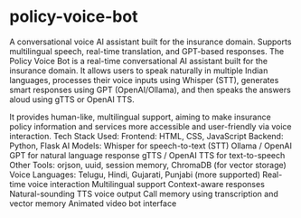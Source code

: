 # policy-voice-bot
A conversational voice AI assistant built for the insurance domain. Supports multilingual speech, real-time translation, and GPT-based responses.
The Policy Voice Bot is a real-time conversational AI assistant built for the insurance domain. It allows users to speak naturally in multiple Indian languages, processes their voice inputs using Whisper (STT), generates smart responses using GPT (OpenAI/Ollama), and then speaks the answers aloud using gTTS or OpenAI TTS.

It provides human-like, multilingual support, aiming to make insurance policy information and services more accessible and user-friendly via voice interaction.
Tech Stack Used:
Frontend: HTML, CSS, JavaScript
Backend: Python, Flask
AI Models:
Whisper for speech-to-text (STT)
Ollama / OpenAI GPT for natural language response
gTTS / OpenAI TTS for text-to-speech
Other Tools: orjson, uuid, session memory, ChromaDB (for vector storage)
Voice Languages: Telugu, Hindi, Gujarati, Punjabi (more supported)
Real-time voice interaction
Multilingual support
Context-aware responses
Natural-sounding TTS voice output
Call memory using transcription and vector memory
Animated video bot interface
